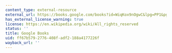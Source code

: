 ```yaml
---
content_type: external-resource
external_url: https://books.google.com/books?id=WiqKox9nOgwC&lpg=PP1&pg=PP1#v=onepage&q&f=false
has_external_license_warning: true
license: https://en.wikipedia.org/wiki/All_rights_reserved
status: ''
title: Google Books
uid: ff67b579-2776-408f-adf2-188a4177226f
wayback_url: ''
---
```

